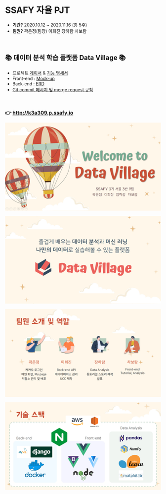 # SSAFY 자율 PJT
- **기간?** 2020.10.12 ~ 2020.11.16 (총 5주)
- **팀원?** 곽은정(팀장) 이희진 장하람 차보람

<br>

## 📚 데이터 분석 학습 플랫폼 Data Village 📚

- 프로젝트 [계획서](https://drive.google.com/file/d/1-KXczwjPyU_HeAz7vEgke7sqfxKbouQH/view?usp=sharing) & [기능 명세서](notes/specification.md)
- Front-end : [Mock-up](https://ovenapp.io/view/8yAl1r5wdG9AwgjNAF2MvlWXugLPJyD6/)
- Back-end : [ERD](https://www.erdcloud.com/d/SKtabqkqXqh3WERgT)
- [Git commit 메시지 및 merge request 규칙](notes/base-rule.md)

<br>

### 👉 http://k3a309.p.ssafy.io

![img](notes/01.jpg)

![img](notes/02.jpg)

![img](notes/03.jpg)

![img](notes/04.jpg)